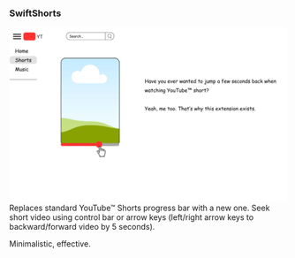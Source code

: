 ### SwiftShorts

![Promo](images/promo.png)
Replaces standard YouTube™ Shorts progress bar with a new one. Seek short video using control bar or arrow keys (left/right arrow keys to backward/forward video by 5 seconds).

Minimalistic, effective.
